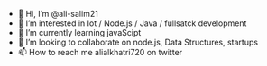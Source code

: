 - 👋 Hi, I’m @ali-salim21
- 👀 I’m interested in Iot / Node.js / Java / fullsatck development
- 🌱 I’m currently learning javaScipt
- 💞️ I’m looking to collaborate on node.js, Data Structures, startups
- 📫 How to reach me alialkhatri720 on twitter

<!---
ali-salim21/ali-salim21 is a ✨ special ✨ repository because its `README.md` (this file) appears on your GitHub profile.
You can click the Preview link to take a look at your changes.
--->
